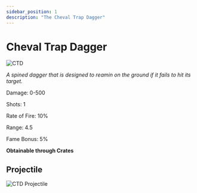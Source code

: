 ```yaml
---
sidebar_position: 1
description: "The Cheval Trap Dagger"
---
```


# Cheval Trap Dagger

![CTD](https://vwiki.valorserver.com/api/item/picture/cheval%20trap%20dagger)

<i>A spined dagger that is designed to reamin on the ground if it fails to hit its target.</i>

Damage: 0-500

Shots: 1

Rate of Fire: 10%

Range: 4.5

Fame Bonus: 5%

**Obtainable through Crates**

## Projectile

![CTD Projectile](https://cdn.discordapp.com/attachments/953134990428868629/981723667144777728/chevaltrap.gif)
